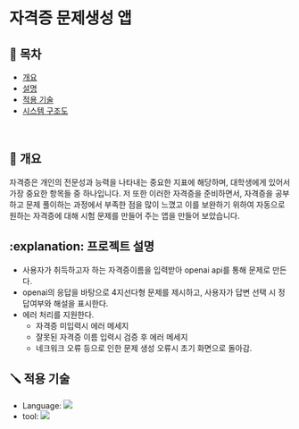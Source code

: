 # 자격증 문제생성 앱

## :bookmark: 목차
+ [개요](#pushpin-개요)
+ [설명](#explanation-프로젝트-설명)
+ [적용 기술](#screwdriver-적용-기술)
+ [시스템 구조도](#gear-시스템-구조도)

</br>

## :pushpin: 개요
자격증은 개인의 전문성과 능력을 나타내는 중요한 지표에 해당하며, 대학생에게 있어서 가장 중요한 항목들 중 하나입니다. 저 또한 이러한 자격증을 준비하면서, 자격증을 공부하고 문제 풀이하는 과정에서 부족한 점을 많이 느꼈고 이를 보완하기 위하여 자동으로 원하는 자격증에 대해 시험 문제를 만들어 주는 앱을 만들어 보았습니다.


## :explanation: 프로젝트 설명
+ 사용자가 취득하고자 하는 자격증이름을 입력받아 openai api를 통해 문제로 만든다.
+ openai의 응답을 바탕으로 4지선다형 문제를 제시하고, 사용자가 답변 선택 시 정답여부와 해설을 표시한다.
+ 에러 처리를 지원한다.
  + 자격증 미입력시 에러 메세지
  + 잘못된 자격증 이름 입력시 검증 후 에러 메세지
  + 네크워크 오류 등으로 인한 문제 생성 오류시 초기 화면으로 돌아감.


## :screwdriver: 적용 기술
<ul>
  <li>Language: <img src="https://img.shields.io/badge/Swift-FA7343?style=for-the-badge&logo=swift&logoColor=white"></li>
  
  <li> tool: <img src="https://img.shields.io/badge/Xcode-007ACC?style=for-the-badge&logo=Xcode&logoColor=white"></li>
</ul>
